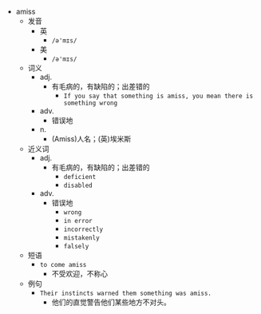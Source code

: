 - amiss
  - 发音
    - 英
      - `/ə'mɪs/`
    - 美
      - `/ə'mɪs/`
  - 词义
    - adj.
      - 有毛病的，有缺陷的；出差错的
        - `If you say that something is amiss, you mean there is something wrong`
    - adv.
      - 错误地
    - n.
      - (Amiss)人名；(英)埃米斯
  - 近义词
    - adj.
      - 有毛病的，有缺陷的；出差错的
        - `deficient`
        - `disabled`
    - adv.
      - 错误地
        - `wrong`
        - `in error`
        - `incorrectly`
        - `mistakenly`
        - `falsely`
  - 短语
    - `to come amiss`
      - 不受欢迎，不称心 
  - 例句
    - `Their instincts warned them something was amiss.`
      - 他们的直觉警告他们某些地方不对头。

